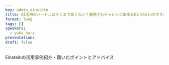 ```yaml
---
key: admin_einstein
title: AI活用のハードルはそこまで高くない？兼務でもチャレンジ出来るEinsteinのすすめ
format: long
tags: []
speakers:
  - yuka_hara
presentation: 
draft: false
---
```

Einsteinの活用事例紹介・躓いたポイントとアドバイス